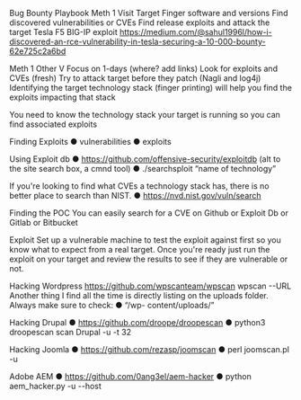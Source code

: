 Bug Bounty Playbook
Meth 1
Visit Target
Finger software and versions
Find discovered vulnerabilities or CVEs 
Find release exploits and attack the target 
Tesla F5 BIG-IP exploit
https://medium.com/@sahul1996l/how-i-discovered-an-rce-vulnerability-in-tesla-securing-a-10-000-bounty-62e725c2a6bd

Meth 1 Other V
Focus on 1-days (where? add links)
Look for exploits and CVEs (fresh)
Try to attack target before they patch (Nagli and log4j)
Identifying the target technology stack (finger printing)
will help you find the exploits impacting that stack

You need to know the technology stack your target is running 
so you can find associated exploits

Finding Exploits 
● <TECHNOLOGY> <VERSION> vulnerabilities
● <TECHNOLOGY> <VERSION> exploits

Using Exploit db
● https://github.com/offensive-security/exploitdb (alt to the site search box, a cmnd tool)
● ./searchsploit “name of technology”

If you're looking to find what CVEs a technology stack has, 
there is no better place to search than NIST.
● https://nvd.nist.gov/vuln/search

Finding the POC
You can easily search for a CVE on Github or Exploit Db or Gitlab or Bitbucket

Exploit
Set up a vulnerable machine to test the exploit against first so you know
what to expect from a real target. Once you're ready just run the exploit on your target
and review the results to see if they are vulnerable or not.

Hacking Wordpress
https://github.com/wpscanteam/wpscan
wpscan --URL <URL>
Another thing I find all the time is directly
listing on the uploads folder. Always make sure to check:
● “/wp- content/uploads/”

Hacking Drupal
● https://github.com/droope/droopescan
● python3 droopescan scan Drupal -u <URL Here> -t 32

Hacking Joomla
● https://github.com/rezasp/joomscan
● perl joomscan.pl -u <URL Here>

Adobe AEM
● https://github.com/0ang3el/aem-hacker
● python aem_hacker.py -u <URL Here> --host <Your Public IP>